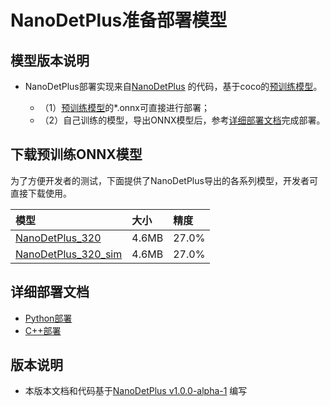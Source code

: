 # NanoDetPlus准备部署模型

## 模型版本说明

- NanoDetPlus部署实现来自[NanoDetPlus](https://github.com/RangiLyu/nanodet/tree/v1.0.0-alpha-1) 的代码，基于coco的[预训练模型](https://github.com/RangiLyu/nanodet/releases/tag/v1.0.0-alpha-1)。

  - （1）[预训练模型](https://github.com/RangiLyu/nanodet/releases/tag/v1.0.0-alpha-1)的*.onnx可直接进行部署；
  - （2）自己训练的模型，导出ONNX模型后，参考[详细部署文档](#详细部署文档)完成部署。

## 下载预训练ONNX模型

为了方便开发者的测试，下面提供了NanoDetPlus导出的各系列模型，开发者可直接下载使用。

| 模型                                                               | 大小    | 精度    |
|:---------------------------------------------------------------- |:----- |:----- |
| [NanoDetPlus_320](https://bj.bcebos.com/paddlehub/fastdeploy/nanodet-plus-m_320.onnx ) | 4.6MB | 27.0% |
| [NanoDetPlus_320_sim](https://bj.bcebos.com/paddlehub/fastdeploy/nanodet-plus-m_320-sim.onnx) | 4.6MB | 27.0% |


## 详细部署文档

- [Python部署](python)
- [C++部署](cpp)


## 版本说明

- 本版本文档和代码基于[NanoDetPlus v1.0.0-alpha-1](https://github.com/RangiLyu/nanodet/tree/v1.0.0-alpha-1) 编写

